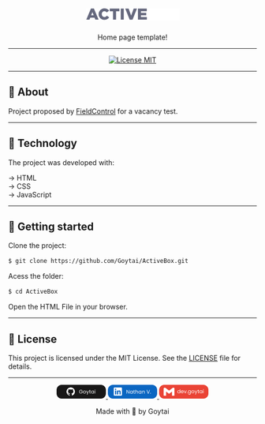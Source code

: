 <h1 align="center">
    <img src="/.github/logo.png" alt="ActiveBox Logo"/>
</h1>

<p align="center">
    Home page template!<br>
</p>

------------

<p align="center">
    <a href="https://github.com/Goytai/ActiveBox/blob/master/LICENSE">
        <img src="https://img.shields.io/github/license/Goytai/ActiveBox?style=for-the-badge" alt="License MIT" />
    </a>
</p>

------------
<h2>📖 About</h2>

Project proposed by <a href="https://fieldcontrol.com.br/">FieldControl</a> for a vacancy test.

------------
<h2>🧪 Technology</h2>

The project was developed with:

&rarr; <a>HTML</a> <br>
&rarr; <a>CSS</a> <br>
&rarr; <a>JavaScript</a> <br>

------------
<h2>🔌 Getting started</h2>
Clone the project:

```bash
$ git clone https://github.com/Goytai/ActiveBox.git
```

Acess the folder:

```bash
$ cd ActiveBox
```

Open the HTML File in your browser.

------------
<h2>📝 License</h2>
This project is licensed under the MIT License. See the <a href="https://github.com/Goytai/GitCat/blob/master/LICENSE">LICENSE</a> file for details.

------------
<p align="center">
    <a href="https://github.com/Goytai">
        <img src="https://raw.githubusercontent.com/Goytai/goytai/master/github.svg" width="100px" alt="GitHub"/>
    </a>
    <a href="https://www.linkedin.com/in/goytai/">
        <img src="https://raw.githubusercontent.com/Goytai/goytai/master/linkedin.svg" width="100px" alt="Linkedin"/>
    </a>
    <a href="mailto:dev.goytai@gmail.com">
        <img src="https://raw.githubusercontent.com/Goytai/goytai/master/gmail.svg" width="100px" alt="Email"/>
    </a>
</p>
<p align="center">Made with 💜 by Goytai</p><br>
